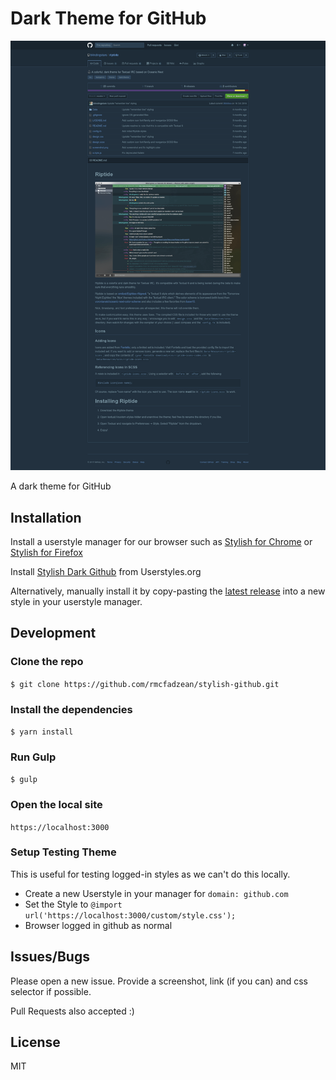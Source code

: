 # Dark Theme for GitHub

![WIP Screenshot](screenshots/screenshot.png?raw=true)

A dark theme for GitHub

## Installation

Install a userstyle manager for our browser such as [Stylish for Chrome](https://chrome.google.com/webstore/detail/stylish/fjnbnpbmkenffdnngjfgmeleoegfcffe?hl=en) or
[Stylish for Firefox](https://addons.mozilla.org/en-US/firefox/addon/stylish/)

Install [Stylish Dark Github](https://userstyles.org/styles/139123/stylish-dark-github) from Userstyles.org

Alternatively, manually install it by copy-pasting the [latest release](https://github.com/rmcfadzean/stylish-github/releases/latest) into a new style in your userstyle manager.

## Development

### Clone the repo

`$ git clone https://github.com/rmcfadzean/stylish-github.git`

### Install the dependencies

`$ yarn install`

### Run Gulp

`$ gulp`

### Open the local site

`https://localhost:3000`

### Setup Testing Theme

This is useful for testing logged-in styles as we can't do this locally.

* Create a new Userstyle in your manager for `domain: github.com`
* Set the Style to `@import url('https://localhost:3000/custom/style.css');`
* Browser logged in github as normal

## Issues/Bugs

Please open a new issue. Provide a screenshot, link (if you can) and css selector if possible.

Pull Requests also accepted :)

## License

MIT
